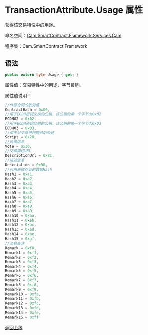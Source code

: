 # TransactionAttribute.Usage 属性

获得该交易特性中的用途。

命名空间：[Cam.SmartContract.Framework.Services.Cam](../../Cam.md)

程序集：Cam.SmartContract.Framework

## 语法

```c#
public extern byte Usage { get; }
```

属性值：交易特性中的用途，字节数组。

属性值说明：

```c#
//外部合同的散列值
ContractHash = 0x00,
//用于ECDH密钥交换的公钥，该公钥的第一个字节为0x02
ECDH02 = 0x02,
//用于ECDH密钥交换的公钥，该公钥的第一个字节为0x03
ECDH03 = 0x03,
//用于对交易进行额外的验证
Script = 0x20,
//投票信息
Vote = 0x30,
//交易描述URL
DescriptionUrl = 0x81,
//描述信息
Description = 0x90,
//可用来做存证的数据Hash
Hash1 = 0xa1,
Hash2 = 0xa2,
Hash3 = 0xa3,
Hash4 = 0xa4,
Hash5 = 0xa5,
Hash6 = 0xa6,
Hash7 = 0xa7,
Hash8 = 0xa8,
Hash9 = 0xa9,
Hash10 = 0xaa,
Hash11 = 0xab,
Hash12 = 0xac,
Hash13 = 0xad,
Hash14 = 0xae,
Hash15 = 0xaf,
//交易备注
Remark = 0xf0,
Remark1 = 0xf1,
Remark2 = 0xf2,
Remark3 = 0xf3,
Remark4 = 0xf4,
Remark5 = 0xf5,
Remark6 = 0xf6,
Remark7 = 0xf7,
Remark8 = 0xf8,
Remark9 = 0xf9,
Remark10 = 0xfa,
Remark11 = 0xfb,
Remark12 = 0xfc,
Remark13 = 0xfd,
Remark14 = 0xfe,
Remark15 = 0xff
```



[返回上级](../TransactionAttribute.md)